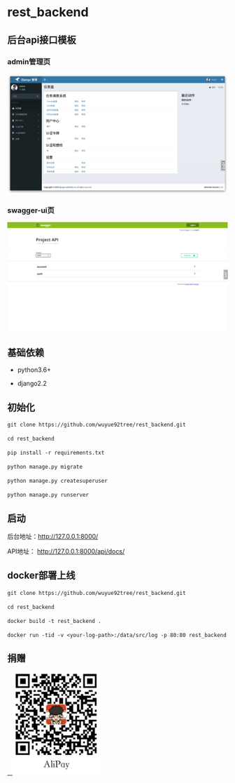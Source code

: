 # rest_backend

## 后台api接口模板

### admin管理页
![admin](./images/admin.jpg)


### swagger-ui页
![swagger](./images/swagger.png)

## 基础依赖

- python3.6+

- django2.2

## 初始化

```
git clone https://github.com/wuyue92tree/rest_backend.git

cd rest_backend

pip install -r requirements.txt

python manage.py migrate

python manage.py createsuperuser

python manage.py runserver
```

## 启动

后台地址：http://127.0.0.1:8000/

API地址： http://127.0.0.1:8000/api/docs/


## docker部署上线

```
git clone https://github.com/wuyue92tree/rest_backend.git

cd rest_backend

docker build -t rest_backend .

docker run -tid -v <your-log-path>:/data/src/log -p 80:80 rest_backend
```

## 捐赠

<p align="left">
  <a href="https://github.com/wuyue92tree/rest_backend">
    <img alt="title" src="./images/alipay.png" width="200px">
  </a>
</p>
